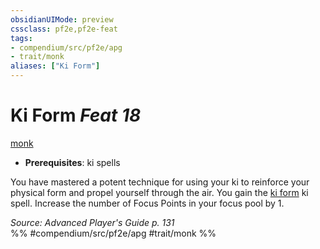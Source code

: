 ```yaml
---
obsidianUIMode: preview
cssclass: pf2e,pf2e-feat
tags:
- compendium/src/pf2e/apg
- trait/monk
aliases: ["Ki Form"]
---
```

# Ki Form  *Feat 18*  
[monk](../../rules/traits/monk.md)  

- **Prerequisites**: ki spells

You have mastered a potent technique for using your ki to reinforce your physical form and propel yourself through the air. You gain the [ki form](../spells/ki-form-apg.md) ki spell. Increase the number of Focus Points in your focus pool by 1.

*Source: Advanced Player's Guide p. 131*  
%% #compendium/src/pf2e/apg #trait/monk %%